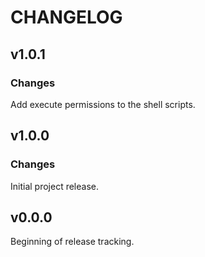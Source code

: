 # CHANGELOG

## v1.0.1

### Changes

Add execute permissions to the shell scripts.

## v1.0.0

### Changes

Initial project release.

## v0.0.0

Beginning of release tracking.
